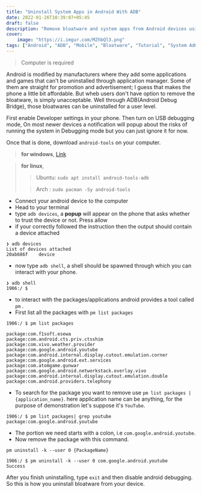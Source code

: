 ```yaml
---
title: "Uninstall System Apps in Android With ADB"
date: 2022-01-26T10:39:07+05:45
draft: false
description: "Remove bloatware and system apps from Android devices using ADB (Android Debug Bridge). Step-by-step guide to uninstall unwanted manufacturer apps at user level without root access."
cover:
    image: "https://i.imgur.com/MZhbQl3.png"
tags: ["Android", "ADB", "Mobile", "Bloatware", "Tutorial", "System Administration"]
---
```


> Computer is required 

Android is modified by manufacturers where they add some applications and games that can't be uninstalled through application manager. Some of them are straight for promotion and advertisement; I guess that makes the phone a little bit affordable. But wheb users don't have option to remove the bloatware, is simply unacceptable. Well through ADB(Android Debug Bridge), those bloatwares can be uninstalled for a user level.

First enable Developer settings in your phone. Then turn on USB debugging mode, On most newer devices a notification will popup about the risks of running the system in Debugging mode but you can just ignore it for now. 


Once that is done, download `android-tools` on your computer. 

> **for windows**, [Link](https://www.xda-developers.com/install-adb-windows-macos-linux/)  

> **for linux**,
>> Ubuntu:  `sudo apt install android-tools-adb`
>
>> Arch : `sudo pacman -Sy android-tools`


- Connect your android device to the computer 
- Head to your terminal 
- type `adb devices`, a **popup** will appear on the phone that asks whether to trust the device or not. Press allow
- if your correctly followed the instruction then the output should contain a device attached  

```
❯ adb devices
List of devices attached
20ab686f	device
```

- now type `adb shell`, a shell should be spawned through which you can interact with your phone. 

```
❯ adb shell
1906:/ $ 
``` 

- to interact with the packages/applications android provides a tool called `pm` . 
- First list all the packages with `pm list packages`

```
1906:/ $ pm list packages

package:com.f1soft.esewa
package:com.android.cts.priv.ctsshim
package:com.vivo.weather.provider
package:com.google.android.youtube
package:com.android.internal.display.cutout.emulation.corner
package:com.google.android.ext.services
package:com.atomgame.gunwar
package:com.google.android.networkstack.overlay.vivo
package:com.android.internal.display.cutout.emulation.double
package:com.android.providers.telephony
```

- To search for the package you want to remove use `pm list packages | {application_name}`. here application name can be anything, for the purpose of demonstration let's suppose it's `YouTube`. 


```
1906:/ $ pm list packages| grep youtube
package:com.google.android.youtube
```

- The portion we need starts with a colon, i.e `com.google.android.youtube`. 
- Now remove the package with this command.

```
pm uninstall -k --user 0 {PackageName}
```

```
1906:/ $ pm uninstall -k --user 0 com.google.android.youtube
Success
```

After you finish uninstalling, type `exit` and then disable android debugging. So this is how you uninstall bloatware from your device.


   

